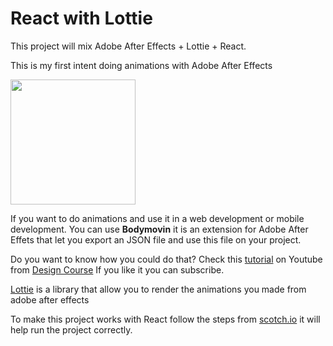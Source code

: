 # React with Lottie

This project will mix Adobe After Effects + Lottie + React.

This is my first intent doing animations with Adobe After Effects

<img src="https://upload.wikimedia.org/wikipedia/commons/2/29/Adobe_After_Effects_CC_icon.png" width="200">

If you want to do animations and use it in a web development or mobile development. You can use **Bodymovin** it is an extension for Adobe After Effets that let you export an JSON file and use this file on your project.

Do you want to know how you could do that? Check this [tutorial](https://www.youtube.com/watch?v=h8tInajwIHo) on Youtube from [Design Course](https://www.youtube.com/channel/UCVyRiMvfUNMA1UPlDPzG5Ow) If you like it you can subscribe.

[Lottie](https://airbnb.design/lottie/) is a library that allow you to render the animations you made from adobe after effects

To make this project works with React follow the steps from [scotch.io](https://scotch.io/tutorials/add-animations-to-react-apps-with-react-lottie) it will help run the project correctly.

